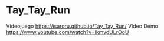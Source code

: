 # Tay_Tay_Run
Videojuego https://isaroru.github.io/Tay_Tay_Run/
Vídeo Demo https://www.youtube.com/watch?v=lkmvdULrOoU